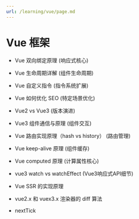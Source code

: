 ```yaml
---
url: /learning/vue/page.md
---
```

# Vue 框架

* Vue 双向绑定原理 (响应式核心)

* Vue 生命周期详解 (组件生命周期)

* Vue 自定义指令 (指令系统扩展)

* Vue 如何优化 SEO (特定场景优化)

* Vue2 vs Vue3 (版本演进)

* Vue3 组件通信与原理 (组件交互)

* Vue 路由实现原理（hash vs history） (路由管理)

* Vue keep-alive 原理 (组件缓存)

* Vue computed 原理 (计算属性核心)

* vue3 watch vs watchEffect (Vue3响应式API细节)

* Vue SSR 的实现原理

* vue2.x 和 vuex3.x 渲染器的 diff 算法

* nextTick
